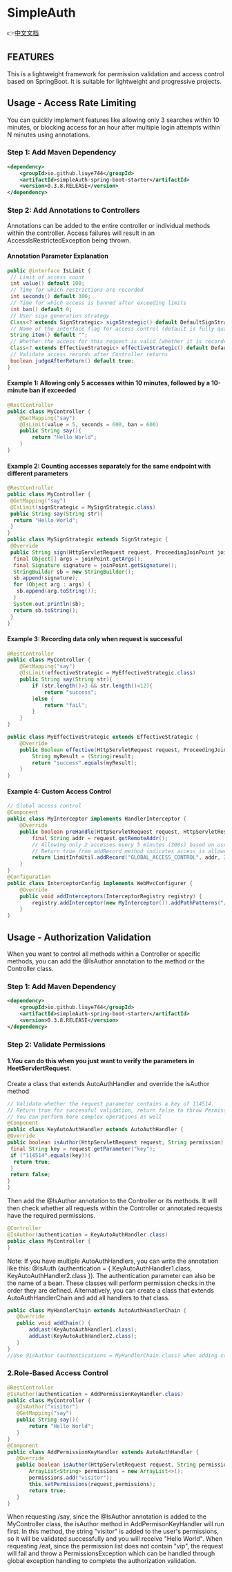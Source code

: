 # SimpleAuth
👉[中文文档](/SimpleAuth/blob/master/README.zh.md)
## FEATURES
This is a lightweight framework for permission validation and access control based on SpringBoot. It is suitable for lightweight and progressive projects.

## Usage - Access Rate Limiting
You can quickly implement features like allowing only 3 searches within 10 minutes, or blocking access for an hour after multiple login attempts within N minutes using annotations.

### Step 1: Add Maven Dependency
```xml
<dependency>
    <groupId>io.github.liuye744</groupId>
    <artifactId>simpleAuth-spring-boot-starter</artifactId>
    <version>0.3.8.RELEASE</version>
</dependency>
```
### Step 2: Add Annotations to Controllers
Annotations can be added to the entire controller or individual methods within the controller. Access failures will result in an AccessIsRestrictedException being thrown.
#### Annotation Parameter Explanation
```java
public @interface IsLimit {
 // Limit of access count
 int value() default 100;
 // Time for which restrictions are recorded
 int seconds() default 300;
 // Time for which access is banned after exceeding limits
 int ban() default 0;
 // User sign generation strategy
 Class<? extends SignStrategic> signStrategic() default DefaultSignStrategic.class;
 // Name of the interface flag for access control (default is fully qualified name of the interface)
 String item() default "";
 // Whether the access for this request is valid (whether it is recorded)
 Class<? extends EffectiveStrategic> effectiveStrategic() default DefaultEffectiveStrategic.class;
 // Validate access records after Controller returns
 boolean judgeAfterReturn() default true;
}
```
#### Example 1: Allowing only 5 accesses within 10 minutes, followed by a 10-minute ban if exceeded
```java
@RestController
public class MyController {
    @GetMapping("say")
    @IsLimit(value = 5, seconds = 600, ban = 600)
    public String say(){
        return "Hello World";
    }
}
```
#### Example 2: Counting accesses separately for the same endpoint with different parameters
```java
@RestController
public class MyController {
 @GetMapping("say")
 @IsLimit(signStrategic = MySignStrategic.class)
 public String say(String str){
  return "Hello World";
 }
}
public class MySignStrategic extends SignStrategic {
 @Override
 public String sign(HttpServletRequest request, ProceedingJoinPoint joinPoint) {
  final Object[] args = joinPoint.getArgs();
  final Signature signature = joinPoint.getSignature();
  StringBuilder sb = new StringBuilder();
  sb.append(signature);
  for (Object arg : args) {
   sb.append(arg.toString());
  }
  System.out.println(sb);
  return sb.toString();
 }
}
```
#### Example 3: Recording data only when request is successful
```java
@RestController
public class MyController {
    @GetMapping("say")
    @IsLimit(effectiveStrategic = MyEffectiveStrategic.class)
    public String say(String str){
        if (str.length()>3 && str.length()<12){
            return "success";
        }else {
            return "fail";
        }
    }
}

public class MyEffectiveStrategic extends EffectiveStrategic {
    @Override
    public Boolean effective(HttpServletRequest request, ProceedingJoinPoint joinPoint, Object result) {
        String myResult = (String)result;
        return "success".equals(myResult);
    }
}

```
#### Example 4: Custom Access Control
```java
// Global access control
@Component
public class MyInterceptor implements HandlerInterceptor {
    @Override
    public boolean preHandle(HttpServletRequest request, HttpServletResponse response, Object handler) throws Exception {
        final String addr = request.getRemoteAddr();
        // Allowing only 2 accesses every 5 minutes (300s) based on user's address, followed by a 10-minute ban if exceeded
        // Return true from addRecord method indicates access is allowed, return false indicates access is denied
        return LimitInfoUtil.addRecord("GLOBAL_ACCESS_CONTROL", addr, 2, 300, 600);
    }
}
@Configuration
public class InterceptorConfig implements WebMvcConfigurer {
    @Override
    public void addInterceptors(InterceptorRegistry registry) {
        registry.addInterceptor(new MyInterceptor()).addPathPatterns("/*");
    }
}

```

## Usage - Authorization Validation
When you want to control all methods within a Controller or specific methods, you can add the @IsAuthor annotation to the method or the Controller class.

### Step 1: Add Maven Dependency
```xml
<dependency>
    <groupId>io.github.liuye744</groupId>
    <artifactId>simpleAuth-spring-boot-starter</artifactId>
    <version>0.3.8.RELEASE</version>
</dependency>
```
### Step 2: Validate Permissions
#### 1.You can do this when you just want to verify the parameters in HeetServlertRequest.
Create a class that extends AutoAuthHandler and override the isAuthor method
 ```java
// Validate whether the request parameter contains a key of 114514.
// Return true for successful validation, return false to throw PermissionsException
// You can perform more complex operations as well
@Component
public class KeyAutoAuthHandler extends AutoAuthHandler {
 @Override
 public boolean isAuthor(HttpServletRequest request, String permission) {
  final String key = request.getParameter("key");
  if ("114514".equals(key)){
   return true;
  }
  return false;
 }
}

 ```
Then add the @IsAuthor annotation to the Controller or its methods. It will then check whether all requests within the Controller or annotated requests have the required permissions.
 ```java
@Controller
@IsAuthor(authentication = KeyAutoAuthHandler.class)
public class MyController {
}
 ```
Note: If you have multiple AutoAuthHandlers, you can write the annotation like this: @IsAuth (authentication = { KeyAutoAuthHandler1.class, KeyAutoAuthHandler2.class }). The authentication parameter can also be the name of a bean. These classes will perform permission checks in the order they are defined. Alternatively, you can create a class that extends AutoAuthHandlerChain and add all handlers to that class.
 ```java
 public class MyHandlerChain extends AutoAuthHandlerChain {
    @Override
    public void addChain() {
        addLast(KeyAutoAuthHandler1.class);
        addLast(KeyAutoAuthHandler2.class);
    }
}
//Use @isAuthor (authentications = MyHandlerChain.class) when adding comments.
 ```
 
 ### 2.Role-Based Access Control
 ```java
@RestController
@IsAuthor(authentication = AddPermissionKeyHandler.class)
public class MyController {
    @IsAuthor("visitor")
    @GetMapping("say")
    public String say(){
        return "Hello World";
    }
}
@Component
public class AddPermissionKeyHandler extends AutoAuthHandler {
    @Override
    public boolean isAuthor(HttpServletRequest request, String permission) {
        ArrayList<String> permissions = new ArrayList<>();
        permissions.add("visitor");
        this.setPermissions(request,permissions);
        return true;
    }
}
 ```
When requesting /say, since the @IsAuthor annotation is added to the MyController class, the isAuthor method in AddPermisonKeyHandler will run first. In this method, the string "visitor" is added to the user's permissions, so it will be validated successfully and you will receive "Hello World". When requesting /eat, since the permission list does not contain "vip", the request will fail and throw a PermissionsException which can be handled through global exception handling to complete the authorization validation.
